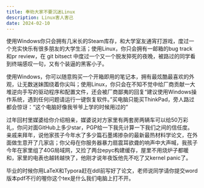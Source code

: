```yaml
---
title: 奉劝大家不要沉迷Linux
description: Linux害人害己
date: 2024-02-10
---
```


使用Windows你只会拥有几米长的Steam库存，和大学室友通宵打游戏，度过一个充实快乐有很多朋友的大学生活；使用Linux，你只会拥有一邮箱的bug track和pr review，在 git bitsect 中度过一个又一个脱发猝死的夜晚，被路过的同学看到终端感叹一句，又有个装逼的黑客小子。

使用Windows，你可以随意购买一个开箱即用的笔记本，拥有最炫酷最喜欢的外观，让无数迷妹围绕着你尖叫；使用Linux，你只会在不知不觉中给厂商贡献一大堆逆向手写的驱动程序和配置文件，还会被厂商鄙夷的回复“建议使用Windows操作系统，遇到任何问题请运行一键恢复软件。”买电脑只能买ThinkPad，旁人路过都会惊讶：“这个电脑好像我爷爷上学的时候用过的”

过年回村里媒婆给你介绍相亲，媒婆说对方家里有两套房两辆车可以给50万彩礼，你问对面GitHub上多少star，PGP给一下我先计算一下我们之间的信任度。亲戚来拜年，说他家孩子今年水了多少篇石墨烯掺杂的最新最热材料学论文，在外面做生意开了几家店；你父母在你服务器暴力扇震耳欲聋的响声中大声喊，我孩子今年在家里组了40G局域网，又捡了两台epyc构建缓存，屋里不用烧炉子都暖和，家里的电表也越转越快了，他刚才说年夜饭他先不吃了又kernel panic了。

毕业的时候你用LaTeX和Typora赶在ddl前写好了论文，老师说同学请你提交word版本pdf不行的喔你这个tex是什么我们电脑上打不开。

